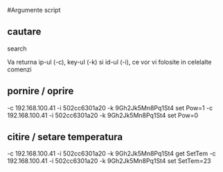 #Argumente script 

## cautare
search

Va returna ip-ul (-c), key-ul (-k) si id-ul (-i), ce vor vi folosite in celelalte comenzi


## pornire / oprire
-c 192.168.100.41 -i 502cc6301a20 -k 9Gh2Jk5Mn8Pq1St4 set Pow=1
-c 192.168.100.41 -i 502cc6301a20 -k 9Gh2Jk5Mn8Pq1St4 set Pow=0

## citire / setare temperatura
-c 192.168.100.41 -i 502cc6301a20 -k 9Gh2Jk5Mn8Pq1St4 get SetTem
-c 192.168.100.41 -i 502cc6301a20 -k 9Gh2Jk5Mn8Pq1St4 set SetTem=23
